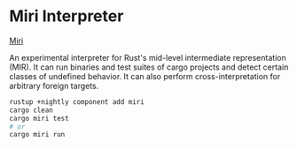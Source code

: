 # Miri Interpreter

[Miri][miri]

An experimental interpreter for Rust's mid-level intermediate representation (MIR). It can run binaries and test suites of cargo projects and detect certain classes of undefined behavior. It can also perform cross-interpretation for arbitrary foreign targets.

```bash
rustup +nightly component add miri
cargo clean
cargo miri test
# or
cargo miri run
```

[miri]: https://github.com/rust-lang/miri
